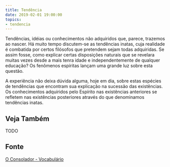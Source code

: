 ```yaml
---
title: Tendência
date: 2019-02-01 19:00:00
topics:
- tendencia
---
```


Tendências, idéias ou conhecimentos não adquiridos que, parece, trazemos ao
nascer. Há muito tempo discutem-se as tendências inatas, cuja realidade é
combatida por certos filósofos que pretendem sejam todas adquiridas. Se assim
fosse, como explicar certas disposições naturais que se revelara muitas vezes
desde a mais tenra idade e independentemente de qualquer educação? Os fenômenos
espíritas lançam uma grande luz sobre esta questão.

A experiência não deixa dúvida alguma, hoje em dia, sobre estas espécies de
tendências que encontram sua explicação na sucessão das existências. Os
conhecimentos adquiridos pelo Espírito nas existências anteriores se refletem
nas existências posteriores através do que denominamos tendências inatas. 

## Veja Também
TODO

## Fonte
[O Consolador - Vocabulário](http://www.oconsolador.com.br/linkfixo/vocabulario/principal.html)
